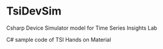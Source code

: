 # TsiDevSim
Csharp Device Simulator model for Time Series Insights Lab

C# sample code of TSI Hands on Material 
